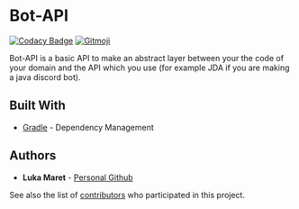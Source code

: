 # Bot-API

[![Codacy Badge](https://api.codacy.com/project/badge/Grade/8bc795de275c4cf1adef7576de57aa2e)](https://www.codacy.com/manual/LukaMrt/Bot-API?utm_source=github.com&amp;utm_medium=referral&amp;utm_content=LukaMrt/Bot-API&amp;utm_campaign=Badge_Grade)
[![Gitmoji](https://img.shields.io/badge/gitmoji-%20😜%20😍-FFDD67.svg?style=flat)](https://gitmoji.carloscuesta.me)

Bot-API is a basic API to make an abstract layer between your the code of your domain and the API which you use (for example JDA if you are making a java discord bot).

## Built With

*   [Gradle](https://gradle.org/) - Dependency Management

## Authors

*   **Luka Maret** - [Personal Github](https://github.com/LukaMrt)

See also the list of [contributors](https://github.com/LukaMrt/Bot-API/contributors) who participated in this project.
